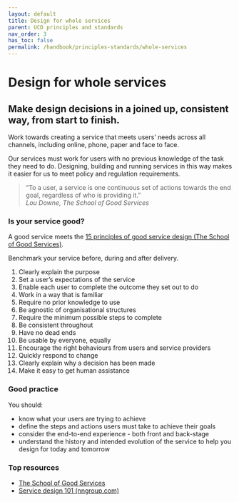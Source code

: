 ```yaml
---
layout: default
title: Design for whole services
parent: UCD principles and standards
nav_order: 3
has_toc: false
permalink: /handbook/principles-standards/whole-services
---
```


# Design for whole services

## Make design decisions in a joined up, consistent way, from start to finish.

Work towards creating a service that meets users’ needs across all channels, including online, phone, paper and face to face.

Our services must work for users with no previous knowledge of the task they need to do. Designing, building and running services in this way makes it easier for us to meet policy and regulation requirements.

> “To a user, a service is one continuous set of actions towards the end goal, regardless of who is providing it.”<br>_Lou Downe, The School of Good Services_


### Is your service good?

A good service meets the [15 principles of good service design (The School of Good Services)](https://good.services/15-principles-of-good-service-design).

Benchmark your service before, during and after delivery. 

1. Clearly explain the purpose
2. Set a user’s expectations of the service
3. Enable each user to complete the outcome they set out to do
4. Work in a way that is familiar
5. Require no prior knowledge to use
6. Be agnostic of organisational structures
7. Require the minimum possible steps to complete
8. Be consistent throughout
9. Have no dead ends
10. Be usable by everyone, equally
11. Encourage the right behaviours from users and service providers
12. Quickly respond to change
13. Clearly explain why a decision has been made
14. Make it easy to get human assistance

### Good practice
You should:
- know what your users are trying to achieve
- define the steps and actions users must take to achieve their goals
- consider the end-to-end experience - both front and back-stage
- understand the history and intended evolution of the service to help you design for today and tomorrow

### Top resources
- [The School of Good Services](https://good.services/)
- [Service design 101 (nngroup.com)](https://www.nngroup.com/articles/service-design-101/)